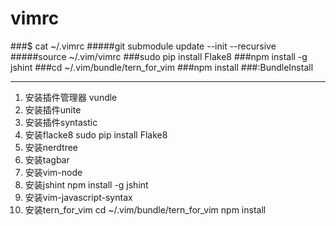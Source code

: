 # vimrc

###$ cat ~/.vimrc 
#####git submodule update --init --recursive
#####source ~/.vim/vimrc
###sudo pip install Flake8
###npm install -g jshint
###cd ~/.vim/bundle/tern_for_vim
###npm install
###:BundleInstall

-------------
1. 安装插件管理器 vundle
2. 安装插件unite
3. 安装插件syntastic
4. 安装flacke8
   sudo pip install Flake8
5. 安装nerdtree
6. 安装tagbar
7. 安装vim-node
8. 安装jshint
   npm install -g jshint
9. 安装vim-javascript-syntax
10. 安装tern_for_vim
    cd ~/.vim/bundle/tern_for_vim
    npm install
